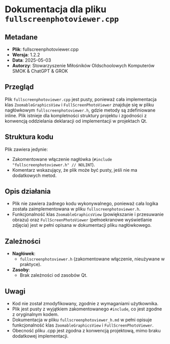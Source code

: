 # Dokumentacja dla pliku `fullscreenphotoviewer.cpp`

## Metadane
- **Plik**: fullscreenphotoviewer.cpp
- **Wersja**: 1.2.2
- **Data**: 2025-05-03
- **Autorzy**: Stowarzyszenie Miłośników Oldschoolowych Komputerów SMOK & ChatGPT & GROK

## Przegląd
Plik `fullscreenphotoviewer.cpp` jest pusty, ponieważ cała implementacja klas `ZoomableGraphicsView` i `FullScreenPhotoViewer` znajduje się w pliku nagłówkowym `fullscreenphotoviewer.h`, gdzie metody są zdefiniowane inline. Plik istnieje dla kompletności struktury projektu i zgodności z konwencją oddzielania deklaracji od implementacji w projektach Qt.

## Struktura kodu
Plik zawiera jedynie:
- Zakomentowane włączenie nagłówka (`#include "fullscreenphotoviewer.h" // NOLINT`).
- Komentarz wskazujący, że plik może być pusty, jeśli nie ma dodatkowych metod.

## Opis działania
- Plik nie zawiera żadnego kodu wykonywalnego, ponieważ cała logika została zaimplementowana w pliku `fullscreenphotoviewer.h`.
- Funkcjonalność klas `ZoomableGraphicsView` (powiększanie i przesuwanie obrazu) oraz `FullScreenPhotoViewer` (pełnoekranowe wyświetlanie zdjęcia) jest w pełni opisana w dokumentacji pliku nagłówkowego.

## Zależności
- **Nagłówek**:
  - `fullscreenphotoviewer.h` (zakomentowane włączenie, nieużywane w praktyce).
- **Zasoby**:
  - Brak zależności od zasobów Qt.

## Uwagi
- Kod nie został zmodyfikowany, zgodnie z wymaganiami użytkownika.
- Plik jest pusty z wyjątkiem zakomentowanego `#include`, co jest zgodne z oryginalnym kodem.
- Dokumentacja w pliku `fullscreenphotoviewer_h.md` w pełni opisuje funkcjonalność klas `ZoomableGraphicsView` i `FullScreenPhotoViewer`.
- Obecność pliku .cpp jest zgodna z konwencją projektową, mimo braku dodatkowej implementacji.